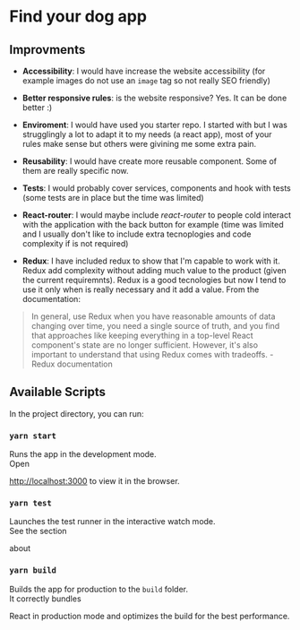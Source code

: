 
# Find your dog app

  

## Improvments

- **Accessibility**: I would have increase the website accessibility (for example images do not use an `image` tag so not really SEO friendly)

- **Better responsive rules**: is the website responsive? Yes. It can be done better :) 

- **Enviroment**: I would have used you starter repo. I started with but I was strugglingly a lot to adapt it to my needs (a react app), most of your rules make sense but others were givining me some extra pain.

- **Reusability**: I would have create more reusable component. Some of them are really specific now.

- **Tests**: I would probably cover services, components and hook with tests (some tests are in place but the time was limited)

- **React-router**: I would maybe include _react-router_ to people cold interact with the application with the back button for example (time was limited and I usually don't like to include extra tecnoplogies and code complexity if is not required)

- **Redux**: I have included redux to show that I'm capable to work with it. Redux add complexity without adding much value to the product (given the current requiremnts). Redux is a good tecnologies but now I tend to use it only when is really necessary and it add a value. From the documentation:
 
> In general, use Redux when you have reasonable amounts of data changing over time, you need a single source of truth, and you find that approaches like keeping everything in a top-level React component's state are no longer sufficient. However, it's also important to understand that using Redux comes with tradeoffs.
> -Redux documentation

  

## Available Scripts

  

In the project directory, you can run:

  

### `yarn start`

  

Runs the app in the development mode.<br  /> Open

[http://localhost:3000](http://localhost:3000) to view it in the browser.

  

### `yarn test`

  

Launches the test runner in the interactive watch mode.<br  /> See the section

about

  

### `yarn build`

  

Builds the app for production to the `build` folder.<br  /> It correctly bundles

React in production mode and optimizes the build for the best performance.

